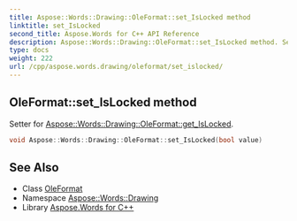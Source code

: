 ```yaml
---
title: Aspose::Words::Drawing::OleFormat::set_IsLocked method
linktitle: set_IsLocked
second_title: Aspose.Words for C++ API Reference
description: Aspose::Words::Drawing::OleFormat::set_IsLocked method. Setter for Aspose::Words::Drawing::OleFormat::get_IsLocked in C++.
type: docs
weight: 222
url: /cpp/aspose.words.drawing/oleformat/set_islocked/
---
```

## OleFormat::set_IsLocked method


Setter for [Aspose::Words::Drawing::OleFormat::get_IsLocked](../get_islocked/).

```cpp
void Aspose::Words::Drawing::OleFormat::set_IsLocked(bool value)
```

## See Also

* Class [OleFormat](../)
* Namespace [Aspose::Words::Drawing](../../)
* Library [Aspose.Words for C++](../../../)
